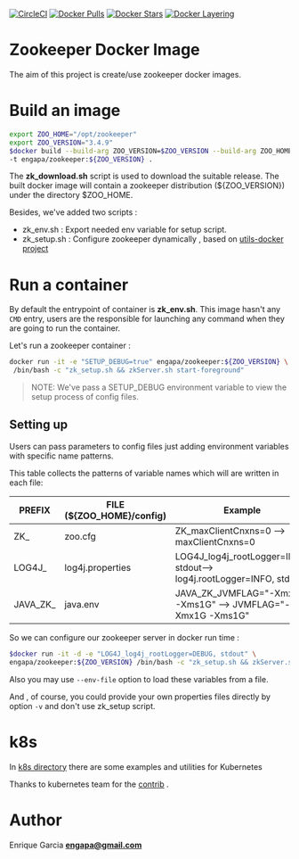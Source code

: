 [![CircleCI](https://circleci.com/gh/engapa/zookeeper/tree/master.svg?style=svg)](https://circleci.com/gh/engapa/zookeeper/tree/master)
[![Docker Pulls](https://img.shields.io/docker/pulls/engapa/zookeeper.svg)](https://hub.docker.com/r/engapa/zookeeper/)
[![Docker Stars](https://img.shields.io/docker/stars/engapa/zookeeper.svg)](https://hub.docker.com/r/engapa/zookeeper/)
[![Docker Layering](https://images.microbadger.com/badges/image/engapa/zookeeper.svg)](https://microbadger.com/images/engapa/zookeeper)
# Zookeeper Docker Image

The aim of this project is create/use zookeeper docker images.

# Build an image

```bash
export ZOO_HOME="/opt/zookeeper"
export ZOO_VERSION="3.4.9"
$docker build --build-arg ZOO_VERSION=$ZOO_VERSION --build-arg ZOO_HOME=$ZOO_HOME \
-t engapa/zookeeper:${ZOO_VERSION} .
```

The **zk_download.sh** script is used to download the suitable release.
The built docker image will contain a zookeeper distribution (${ZOO_VERSION}) under the directory $ZOO_HOME.

Besides, we've added two scripts :

* zk_env.sh : Export needed env variable for setup script.
* zk_setup.sh : Configure zookeeper dynamically , based on [utils-docker project](https://github.com/engapa/utils-docker)

# Run a container

By default the entrypoint of container is **zk_env.sh**.
This image hasn't any `CMD` entry, users are the responsible for launching any command when they are going to run the container.

Let's run a zookeeper container :

```bash
docker run -it -e "SETUP_DEBUG=true" engapa/zookeeper:${ZOO_VERSION} \
 /bin/bash -c "zk_setup.sh && zkServer.sh start-foreground"
```

>NOTE: We've pass a SETUP_DEBUG environment variable to view the setup process of config files.

## Setting up

Users can pass parameters to config files just adding environment variables with specific name patterns.

This table collects the patterns of variable names which will are written in each file:

PREFIX     | FILE (${ZOO_HOME}/config) |         Example
-----------|-----------------------------|-----------------------------
ZK_        | zoo.cfg | ZK_maxClientCnxns=0 --> maxClientCnxns=0
LOG4J_     | log4j.properties |  LOG4J_log4j_rootLogger=INFO, stdout--> log4j.rootLogger=INFO, stdout
JAVA_ZK_   | java.env | JAVA_ZK_JVMFLAG="-Xmx1G -Xms1G" --> JVMFLAG="-Xmx1G -Xms1G"

So we can configure our zookeeper server in docker run time :

```bash
$docker run -it -d -e "LOG4J_log4j_rootLogger=DEBUG, stdout" \
engapa/zookeeper:${ZOO_VERSION} /bin/bash -c "zk_setup.sh && zkServer.sh start-foreground"
```

Also you may use `--env-file` option to load these variables from a file.

And , of course, you could provide your own properties files directly by option `-v` and don't use zk_setup script.

# k8s

In [k8s directory](k8s) there are some examples and utilities for Kubernetes

Thanks to kubernetes team for the [contrib](https://github.com/kubernetes/contrib/tree/master/statefulsets/zookeeper) .

# Author

Enrique Garcia **engapa@gmail.com**